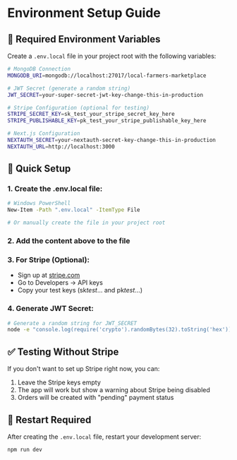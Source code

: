 # Environment Setup Guide

## 🔧 Required Environment Variables

Create a `.env.local` file in your project root with the following variables:

```bash
# MongoDB Connection
MONGODB_URI=mongodb://localhost:27017/local-farmers-marketplace

# JWT Secret (generate a random string)
JWT_SECRET=your-super-secret-jwt-key-change-this-in-production

# Stripe Configuration (optional for testing)
STRIPE_SECRET_KEY=sk_test_your_stripe_secret_key_here
STRIPE_PUBLISHABLE_KEY=pk_test_your_stripe_publishable_key_here

# Next.js Configuration
NEXTAUTH_SECRET=your-nextauth-secret-key-change-this-in-production
NEXTAUTH_URL=http://localhost:3000
```

## 🚀 Quick Setup

### 1. Create the .env.local file:

```bash
# Windows PowerShell
New-Item -Path ".env.local" -ItemType File

# Or manually create the file in your project root
```

### 2. Add the content above to the file

### 3. For Stripe (Optional):

- Sign up at [stripe.com](https://stripe.com)
- Go to Developers → API keys
- Copy your test keys (sk*test*... and pk*test*...)

### 4. Generate JWT Secret:

```bash
# Generate a random string for JWT_SECRET
node -e "console.log(require('crypto').randomBytes(32).toString('hex'))"
```

## ✅ Testing Without Stripe

If you don't want to set up Stripe right now, you can:

1. Leave the Stripe keys empty
2. The app will work but show a warning about Stripe being disabled
3. Orders will be created with "pending" payment status

## 🔄 Restart Required

After creating the `.env.local` file, restart your development server:

```bash
npm run dev
```
